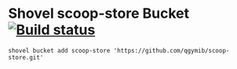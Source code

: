 # Shovel scoop-store Bucket [![Build status](https://ci.appveyor.com/api/projects/status/02wu5ohjame3mqrw/branch/main?svg=true)](https://ci.appveyor.com/project/qgymib/scoop-store/branch/main)


`shovel bucket add scoop-store 'https://github.com/qgymib/scoop-store.git'`
